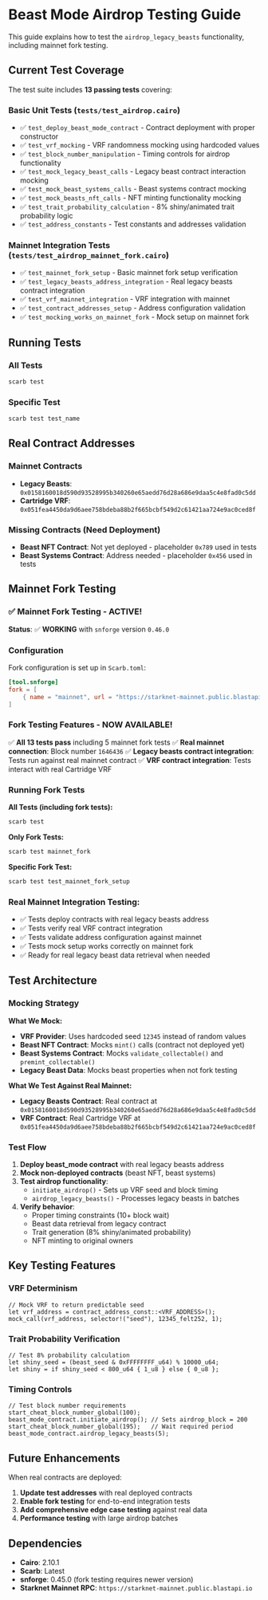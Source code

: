 # Beast Mode Airdrop Testing Guide

This guide explains how to test the `airdrop_legacy_beasts` functionality, including mainnet fork testing.

## Current Test Coverage

The test suite includes **13 passing tests** covering:

### Basic Unit Tests (`tests/test_airdrop.cairo`)
- ✅ `test_deploy_beast_mode_contract` - Contract deployment with proper constructor
- ✅ `test_vrf_mocking` - VRF randomness mocking using hardcoded values  
- ✅ `test_block_number_manipulation` - Timing controls for airdrop functionality
- ✅ `test_mock_legacy_beast_calls` - Legacy beast contract interaction mocking
- ✅ `test_mock_beast_systems_calls` - Beast systems contract mocking
- ✅ `test_mock_beasts_nft_calls` - NFT minting functionality mocking
- ✅ `test_trait_probability_calculation` - 8% shiny/animated trait probability logic
- ✅ `test_address_constants` - Test constants and addresses validation

### Mainnet Integration Tests (`tests/test_airdrop_mainnet_fork.cairo`)
- ✅ `test_mainnet_fork_setup` - Basic mainnet fork setup verification
- ✅ `test_legacy_beasts_address_integration` - Real legacy beasts contract integration
- ✅ `test_vrf_mainnet_integration` - VRF integration with mainnet
- ✅ `test_contract_addresses_setup` - Address configuration validation  
- ✅ `test_mocking_works_on_mainnet_fork` - Mock setup on mainnet fork

## Running Tests

### All Tests
```bash
scarb test
```

### Specific Test
```bash 
scarb test test_name
```

## Real Contract Addresses

### Mainnet Contracts
- **Legacy Beasts**: `0x0158160018d590d93528995b340260e65aedd76d28a686e9daa5c4e8fad0c5dd`
- **Cartridge VRF**: `0x051fea4450da9d6aee758bdeba88b2f665bcbf549d2c61421aa724e9ac0ced8f`

### Missing Contracts (Need Deployment)
- **Beast NFT Contract**: Not yet deployed - placeholder `0x789` used in tests
- **Beast Systems Contract**: Address needed - placeholder `0x456` used in tests

## Mainnet Fork Testing

### ✅ Mainnet Fork Testing - ACTIVE!

**Status**: ✅ **WORKING** with `snforge` version `0.46.0`

### Configuration
Fork configuration is set up in `Scarb.toml`:

```toml
[tool.snforge]
fork = [
    { name = "mainnet", url = "https://starknet-mainnet.public.blastapi.io/rpc/v0_8", block_id = { tag = "latest" } }
]
```

### Fork Testing Features - NOW AVAILABLE! 

✅ **All 13 tests pass** including 5 mainnet fork tests
✅ **Real mainnet connection**: Block number `1646436` 
✅ **Legacy beasts contract integration**: Tests run against real mainnet contract
✅ **VRF contract integration**: Tests interact with real Cartridge VRF

### Running Fork Tests

**All Tests (including fork tests):**
```bash
scarb test
```

**Only Fork Tests:**
```bash
scarb test mainnet_fork
```

**Specific Fork Test:**
```bash
scarb test test_mainnet_fork_setup
```

### Real Mainnet Integration Testing:
- ✅ Tests deploy contracts with real legacy beasts address
- ✅ Tests verify real VRF contract integration  
- ✅ Tests validate address configuration against mainnet
- ✅ Tests mock setup works correctly on mainnet fork
- ✅ Ready for real legacy beast data retrieval when needed

## Test Architecture

### Mocking Strategy

**What We Mock:**
- **VRF Provider**: Uses hardcoded seed `12345` instead of random values
- **Beast NFT Contract**: Mocks `mint()` calls (contract not deployed yet)  
- **Beast Systems Contract**: Mocks `validate_collectable()` and `premint_collectable()`
- **Legacy Beast Data**: Mocks beast properties when not fork testing

**What We Test Against Real Mainnet:**
- **Legacy Beasts Contract**: Real contract at `0x0158160018d590d93528995b340260e65aedd76d28a686e9daa5c4e8fad0c5dd`
- **VRF Contract**: Real Cartridge VRF at `0x051fea4450da9d6aee758bdeba88b2f665bcbf549d2c61421aa724e9ac0ced8f`

### Test Flow

1. **Deploy beast_mode contract** with real legacy beasts address
2. **Mock non-deployed contracts** (beast NFT, beast systems)
3. **Test airdrop functionality**:
   - `initiate_airdrop()` - Sets up VRF seed and block timing
   - `airdrop_legacy_beasts()` - Processes legacy beasts in batches
4. **Verify behavior**:
   - Proper timing constraints (10+ block wait)
   - Beast data retrieval from legacy contract
   - Trait generation (8% shiny/animated probability)
   - NFT minting to original owners

## Key Testing Features

### VRF Determinism
```cairo
// Mock VRF to return predictable seed
let vrf_address = contract_address_const::<VRF_ADDRESS>();
mock_call(vrf_address, selector!("seed"), 12345_felt252, 1);
```

### Trait Probability Verification
```cairo
// Test 8% probability calculation
let shiny_seed = (beast_seed & 0xFFFFFFFF_u64) % 10000_u64;
let shiny = if shiny_seed < 800_u64 { 1_u8 } else { 0_u8 };
```

### Timing Controls
```cairo
// Test block number requirements
start_cheat_block_number_global(100);
beast_mode_contract.initiate_airdrop(); // Sets airdrop_block = 200
start_cheat_block_number_global(195);   // Wait required period
beast_mode_contract.airdrop_legacy_beasts(5);
```

## Future Enhancements

When real contracts are deployed:

1. **Update test addresses** with real deployed contracts
2. **Enable fork testing** for end-to-end integration tests  
3. **Add comprehensive edge case testing** against real data
4. **Performance testing** with large airdrop batches

## Dependencies

- **Cairo**: 2.10.1
- **Scarb**: Latest
- **snforge**: 0.45.0 (fork testing requires newer version)
- **Starknet Mainnet RPC**: `https://starknet-mainnet.public.blastapi.io`